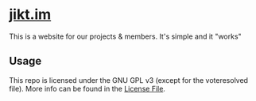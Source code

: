# [jikt.im][1]

This is a website for our projects & members. It's simple and it "works"

## Usage

This repo is licensed under the GNU GPL v3 (except for the voteresolved file). More info can be found in the [License File][2].

[1]: https://jikt.im "Website"
[2]: LICENSE "LICENSE"
